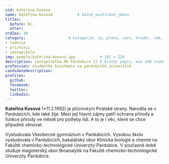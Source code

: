 ```yaml
---
uid: katerina.kosova
name: Kateřina Kosová   		# běžně používáné jméno
titles:
  before: Bc.
  after:
ordZas: 10
category:             		# kategorie: rp, praha, vary, hradec, jmk, senat
- radnice
- priznivci
- zastupitele
img: people/katerina-kosova.jpg           # 165 x 220
description: zastupitelka MO Pardubice II # kratký popis, max 160 znaků
profession: studentka biochemie na pardubické univerzitě
candidateDescription:
profiles:
  github:
  facebook:
  twitter:
  linkedin:
---
```

**Kateřina Kosová** (*11.2.1992) je příznivkyní Pirátské strany. Narodila se v Pardubicích, kde také žije. Mezi její hlavní zájmy patří ochrana přírody a funkce přírody ve městě pro potřeby lidí. A to je i věc, které se chce případně věnovat.

Vystudovala Všeobecné gymnázium v Pardubicích. Vysokou školu vystudovala v Pardubicích, bakalářský obor Klinická biologie a chemie na Fakultě chemicko-technologické Univerzity Pardubice. V současné době studuje magisterský obor Bioanalytik na Fakultě chemicko-technologické Univerzity Pardubice.
